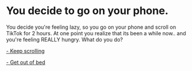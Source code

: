 # You decide to go on your phone.

You decide you're feeling lazy, so you go on your phone and scroll on TikTok for 2 hours. At one point you realize that its been a while now.. and you're feeling REALLY hungry. What do you do?

[- Keep scrolling](keep-scrolling/continue-scrolling.md)

[- Get out of bed](Go-on-phone/Get-out-of-bed/Get-out-of-bed.md)
